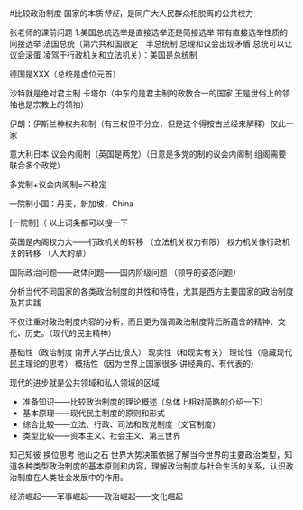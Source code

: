 #比较政治制度 
国家的本质*特征*，是同广大人民群众相脱离的公共权力

张老师的课前问题
1.美国总统选举是直接选举还是简接选举
带有直接选举性质的间接选举
法国总统（第六共和国限定：半总统制   总理和议会出现矛盾  总统可以让议会滚蛋   凌驾于行政机关和立法机关）：美国是总统制

德国是XXX（总统是虚位元首）  

沙特就是绝对君主制  卡塔尔（中东的是君主制的政教合一的国家  王是世俗上的领袖也是宗教上的领袖）

伊朗：伊斯兰神权共和制（有三权但不分立，但是这个得按古兰经来解释）仅此一家

意大利日本   议会内阁制（英国是两党）（日意是多党的制的议会内阁制  组阁需要联合多个政党）   

多党制+议会内阁制=不稳定

一院制小国：丹麦，新加坡，China

[一院制]（    以上词条都可以搜一下

英国是内阁权力大——行政机关的转移
（立法机关权力有限）
权力机关像行政机关的转移       （人大的章）


国际政治问题——政体问题——国内阶级问题               （领导的姿态问题）

分析当代不同国家的各类政治制度的共性和特性，尤其是西方主要国家的政治制度及其实践

不仅注重对政治制度内容的分析，而且更为强调政治制度背后所蕴含的精神、文化、历史。（现代的民主精神）


基础性（政治制度     南开大学占比很大）  现实性（和现实有关）  理论性（隐藏现代民主理论的思考）   概括性（因为世界上国家很多   讲经典的、有代表的）

现代的进步就是公共领域和私人领域的区域

+ 准备知识——比较政治制度的理论概述（总体上相对简略的介绍一下）
+ 基本原理——现代民主制度的原则和形式
+ 综合比较——立法、行政、司法和政党制度（文官制度）
+ 类型比较——资本主义、社会主义、第三世界

知己知彼 换位思考 他山之石  世界大势决策依据了解当今世界的主要政治类型，知道各种类型政治制度的基本原则和内容，理解政治制度与社会生活的关系，认识政治制度在人类社会发展中的作用。

经济崛起——军事崛起——政治崛起——文化崛起

